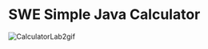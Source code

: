 # SWE Simple Java Calculator 
![CalculatorLab2gif](https://user-images.githubusercontent.com/79735610/153478725-48f9b05b-95cc-43fa-aa63-c29572ddf75d.gif)
